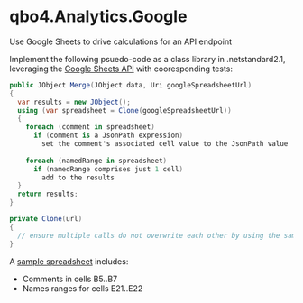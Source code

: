 # qbo4.Analytics.Google

Use Google Sheets to drive calculations for an API endpoint

Implement the following psuedo-code as a class library in .netstandard2.1, leveraging the [Google Sheets API](https://developers.google.com/sheets/api/quickstart/dotnet) with cooresponding tests:

``` csharp
public JObject Merge(JObject data, Uri googleSpreadsheetUrl) 
{
  var results = new JObject();
  using (var spreadsheet = Clone(googleSpreadsheetUrl))
  {
    foreach (comment in spreadsheet)
      if (comment is a JsonPath expression)
        set the comment's associated cell value to the JsonPath value
      
    foreach (namedRange in spreadsheet)
      if (namedRange comprises just 1 cell)
        add to the results
  }
  return results;  
}

private Clone(url) 
{
  // ensure multiple calls do not overwrite each other by using the same spreadsheet at the same time
}
```

A [sample spreadsheet](https://docs.google.com/spreadsheets/d/1f0J7bvcAjj21wK32CqfVJsr_jLHJiL-jIm9_Y9kXGiI/edit?usp=sharing) includes:

- Comments in cells B5..B7
- Names ranges for cells E21..E22

